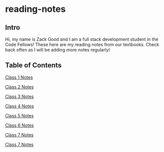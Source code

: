 # reading-notes
## Intro
<p>Hi, my name is Zack Good and I am a full stack development student in the Code Fellows! These here are my reading notes from our textbooks. Check back often as I will be adding more notes regularly!</p>

## Table of Contents
<p><a href="https://github.com/zachary-good/reading-notes/blob/f0ecd9d906e9625a604dee38bbe5b40d6d071883/class-01.md">Class 1 Notes</a></p>
<p><a href="https://github.com/zachary-good/reading-notes/blob/3c8d5c8db1fc41d29bd7bfde2c3445fc2ba7ee25/class-02.md">Class 2 Notes</a></p>
<p><a href="https://github.com/zachary-good/reading-notes/blob/04dfa7efea6ce9947e1ebabc8a11552582c4bb98/class-03.md">Class 3 Notes</a></p>
<p><a href="https://github.com/zachary-good/reading-notes/blob/993e67ef440bf6e89b975936b89f711e4c239f3e/class-04.md">Class 4 Notes</a></p>
<p><a href="https://github.com/zachary-good/reading-notes/blob/2c001eae6b672cf8a0282e6f490cdfcd39df57a6/class-05.md">Class 5 Notes</a></p>
<p><a href="https://github.com/zachary-good/reading-notes/blob/4f5afeb76b9023530ff979fffab16484d42d02ca/class-06.md">Class 6 Notes</a></p>
<p><a href="https://github.com/zachary-good/reading-notes/blob/bd945fe77cb78c543793a5e705744cb3ac4e59b7/class-07.md">Class 7 Notes</a></p>
<p><a href="https://github.com/zachary-good/reading-notes/blob/4ff186a6a3d73ef7fecd78808c495f881f966ddf/class-08.md">Class 7 Notes</a></p>
